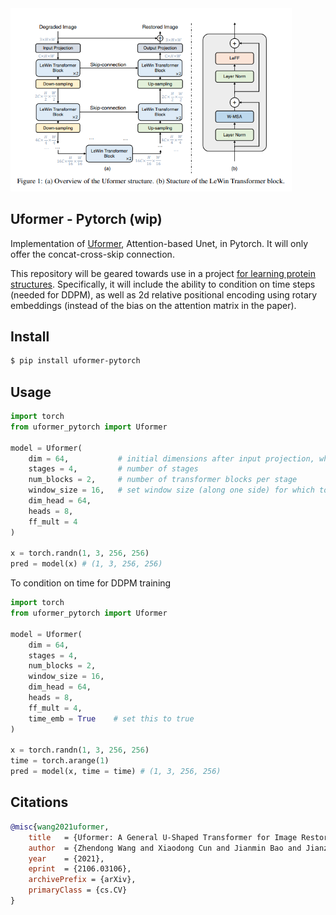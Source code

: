 <img src="./uformer.png" width="450px"/>

## Uformer - Pytorch (wip)

Implementation of <a href="https://arxiv.org/abs/2106.03106">Uformer</a>, Attention-based Unet, in Pytorch. It will only offer the concat-cross-skip connection.

This repository will be geared towards use in a project <a href="https://github.com/lucidrains/ddpm-proteins">for learning protein structures</a>. Specifically, it will include the ability to condition on time steps (needed for DDPM), as well as 2d relative positional encoding using rotary embeddings (instead of the bias on the attention matrix in the paper).

## Install

```bash
$ pip install uformer-pytorch
```

## Usage

```python
import torch
from uformer_pytorch import Uformer

model = Uformer(
    dim = 64,           # initial dimensions after input projection, which increases by 2x each stage
    stages = 4,         # number of stages
    num_blocks = 2,     # number of transformer blocks per stage
    window_size = 16,   # set window size (along one side) for which to do the attention within
    dim_head = 64,
    heads = 8,
    ff_mult = 4
)

x = torch.randn(1, 3, 256, 256)
pred = model(x) # (1, 3, 256, 256)
```

To condition on time for DDPM training

```python
import torch
from uformer_pytorch import Uformer

model = Uformer(
    dim = 64,
    stages = 4,
    num_blocks = 2,
    window_size = 16,
    dim_head = 64,
    heads = 8,
    ff_mult = 4,
    time_emb = True    # set this to true
)

x = torch.randn(1, 3, 256, 256)
time = torch.arange(1)
pred = model(x, time = time) # (1, 3, 256, 256)
```

## Citations

```bibtex
@misc{wang2021uformer,
    title   = {Uformer: A General U-Shaped Transformer for Image Restoration}, 
    author  = {Zhendong Wang and Xiaodong Cun and Jianmin Bao and Jianzhuang Liu},
    year    = {2021},
    eprint  = {2106.03106},
    archivePrefix = {arXiv},
    primaryClass = {cs.CV}
}
```
